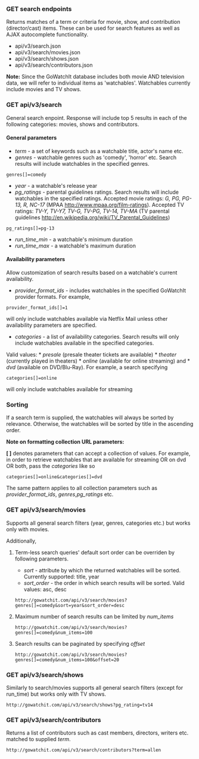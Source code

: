 ### GET search endpoints

Returns matches of a term or criteria for movie, show, and contribution (director/cast) items.
These can be used for search features as well as AJAX autocomplete functionality.

* api/v3/search.json
* api/v3/search/movies.json
* api/v3/search/shows.json
* api/v3/search/contributors.json

__Note:__ Since the GoWatchIt database includes both movie AND television data, we will
refer to individual items as 'watchables'. Watchables currently include
movies and TV shows.

### GET api/v3/search

General search enpoint. Response will include top 5 results in each of the
following categories: movies, shows and contributors.

#### General parameters

   - *term* - a set of keywords such as a watchable title, actor's name etc.
   - *genres* - watchable genres such as 'comedy', 'horror' etc. Search
   results will include watchables in the specified genres.
   
   ```
   genres[]=comedy
   ```
   
   - *year* - a watchable's release year
   - *pg_ratings* - parental guidelines ratings. Search results will
   include watchables in the specified ratings. Accepted movie ratings: *G,
   PG, PG-13, R, NC-17* (MPAA <http://www.mpaa.org/film-ratings>). Accepted
   TV ratings: *TV-Y, TV-Y7, TV-G, TV-PG, TV-14, TV-MA* (TV parental
   guidelines <http://en.wikipedia.org/wiki/TV_Parental_Guidelines>)
   
   ```   
   pg_ratings[]=pg-13
   ```
   - *run_time_min* - a watchable's minimum duration
   - *run_time_max* - a watchable's maximum duration

#### Availability parameters

Allow customization of search results based on a watchable's current availability.

   - *provider_format_ids* - includes watchables in the specified GoWatchIt provider formats. For example,
   
   ```
   provider_format_ids[]=1
   ```
   
   will only include watchables available via Netflix Mail unless other availability parameters are specified.
   - *categories* - a list of availability categories. Search results will only include watchables available in the specified categories. 

   Valid values: 
      * *presale* (presale theater tickets are available)
      * *theater* (currently played in theaters) 
      * *online* (available for online streaming) and
      * *dvd* (available on DVD/Blu-Ray). For example, a search specifying
   ```
   categories[]=online
   ```
   will only include watchables available for streaming

### Sorting
If a search term is supplied, the watchables will always be sorted by relevance. Otherwise, the watchables will be sorted by title in the ascending order. 


**Note on formatting collection URL parameters:**

__[ ]__ denotes parameters that can accept a collection of values. For
example, in order to retrieve watchables that are available for streaming
OR on dvd OR both, pass the *categories* like so

   ```
   categories[]=online&categories[]=dvd
   ```

The same pattern applies to all collection parameters such as
*provider_format_ids*, *genres*,*pg_ratings* etc.

### GET api/v3/search/movies

Supports all general search filters (year, genres, categories etc.) but works only with movies.

Additionally, 

1. Term-less search queries' default sort order can be overriden by following parameters. 
   * *sort* - attribute by which the returned watchables will be sorted. Currently supported: title, year
   * *sort_order* - the order in which search results will be sorted. Valid values: asc, desc

   ```
   http://gowatchit.com/api/v3/search/movies?genres[]=comedy&sort=year&sort_order=desc
   ```

2. Maximum number of search results can be limited by *num_items*

   ```
   http://gowatchit.com/api/v3/search/movies?genres[]=comedy&num_items=100
   ```
3. Search results can be paginated by specifying *offset* 

   ```
   http://gowatchit.com/api/v3/search/movies?genres[]=comedy&num_items=100&offset=20
   ```
   
### GET api/v3/search/shows

Similarly to search/movies supports all general search filters (except for run_time) but works only with TV shows.
   
   ```
   http://gowatchit.com/api/v3/search/shows?pg_rating=tv14
   ```
   
### GET api/v3/search/contributors

Returns a list of contributors such as cast members, directors, writers etc. matched to supplied *term*.
   ```
   http://gowatchit.com/api/v3/search/contributors?term=allen
   ```
   

   

  

